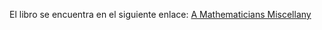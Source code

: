 El libro se encuentra en el siguiente enlace: 
[A Mathematicians Miscellany](https://archive.org/details/mathematiciansmi033496mbp/mode/2up)
